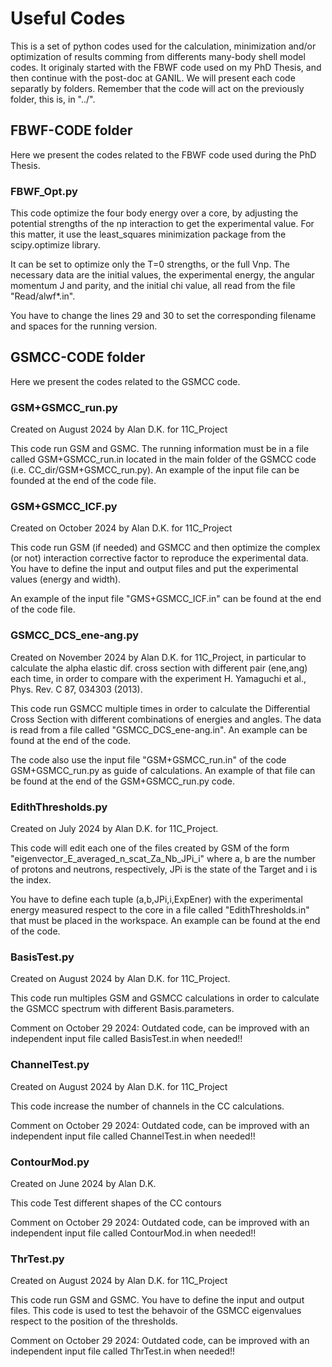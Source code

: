 # Useful Codes
This is a set of python codes used for the calculation, minimization and/or optimization of results comming from differents many-body shell model codes.
It originaly started with the FBWF code used on my PhD Thesis, and then continue with the post-doc at GANIL.
We will present each code separatly by folders. Remember that the code will act on the previously folder, this is, in "../".

## FBWF-CODE folder

Here we present the codes related to the FBWF code used during the PhD Thesis.

### FBWF_Opt.py
This code optimize the four body energy over a core, by adjusting the potential strengths of the np interaction to get the experimental value. For this matter, it use the least_squares minimization package from the scipy.optimize library.

It can be set to optimize only the T=0 strengths, or the full Vnp.  The necessary data are the initial values, the experimental energy, the angular momentum J and parity, and the initial chi value, all read from the file "Read/alwf*.in".

You have to change the lines 29 and 30 to set the corresponding  filename and spaces for the running version.

## GSMCC-CODE folder

Here we present the codes related to the GSMCC code.

### GSM+GSMCC_run.py

Created on August 2024 by Alan D.K. for 11C_Project

This code run GSM and GSMC. The running information must be in a file called GSM+GSMCC_run.in located in the main folder of the GSMCC code (i.e. CC_dir/GSM+GSMCC_run.py).
An example of the input file can be founded at the end of the code file.

### GSM+GSMCC_ICF.py

Created on October 2024 by Alan D.K. for 11C_Project

This code run GSM (if needed) and GSMCC and then
optimize the complex (or not) interaction corrective factor
to reproduce the experimental data. 
You have to define the input and output files and put
the experimental values (energy and width).

An example of the input file "GMS+GSMCC_ICF.in" can be found
at the end of the code file.

### GSMCC_DCS_ene-ang.py

Created on November 2024 by Alan D.K. for 11C_Project,
in particular to calculate the alpha elastic dif. cross
section with different pair (ene,ang) each time, in order
to compare with the experiment H. Yamaguchi et al., Phys. Rev. C 87, 034303 (2013).

This code run GSMCC multiple times in order to calculate
the Differential Cross Section with different combinations
of energies and angles. The data is read from a file called
"GSMCC_DCS_ene-ang.in". An example can be found at the end of the code.

The code also use the input file "GSM+GSMCC_run.in" of the code
GSM+GSMCC_run.py as guide of calculations. An example of that file
can be found at the end of the GSM+GSMCC_run.py code.

### EdithThresholds.py

Created on July 2024 by Alan D.K. for 11C_Project.

This code will edit each one of the files created by
GSM of the form "eigenvector_E_averaged_n_scat_Za_Nb_JPi_i"
where a, b are the number of protons and neutrons, respectively,
JPi is the state of the Target and i is the index.

You have to define each tuple (a,b,JPi,i,ExpEner) with the
experimental energy measured respect to the core in a file
called "EdithThresholds.in" that must be placed in the workspace.
An example can be found at the end of the code.

### BasisTest.py

Created on August 2024 by Alan D.K. for 11C_Project.

This code run multiples GSM and GSMCC calculations in order to calculate the GSMCC spectrum with different Basis.parameters.

Comment on October 29 2024: Outdated code, can be improved with an independent input file called BasisTest.in when needed!!

### ChannelTest.py

Created on August 2024 by Alan D.K. for 11C_Project

This code increase the number of channels in the CC calculations.

Comment on October 29 2024: Outdated code, can be improved with an independent input file called ChannelTest.in when needed!!

### ContourMod.py

Created on June 2024 by Alan D.K.

This code Test different shapes of the CC contours

Comment on October 29 2024: Outdated code, can be improved with an independent input file called ContourMod.in when needed!!

### ThrTest.py

Created on August 2024 by Alan D.K. for 11C_Project

This code run GSM and GSMC. You have to define the input and output files.
This code is used to test the behavoir of the GSMCC eigenvalues respect to the position of the thresholds.

Comment on October 29 2024: Outdated code, can be improved with an independent input file called ThrTest.in when needed!!




